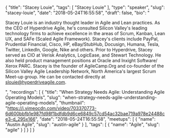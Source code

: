 {
  "title": "Stacey Louie",
  "tags": [
    "Stacey Louie"
  ],
  "type": "speaker",
  "slug": "stacey-louie",
  "date": "2018-05-24T16:55:58",
  "draft": false,
  "bio": "<p>Stacey Louie is an industry thought leader in Agile and Lean practices. As the CEO of Hyperdrive Agile, he's consulted Silicon Valley's leading technology firms to achieve excellence in the areas of Scrum, Kanban, Lean UX, and SAFe (Scaled Agile Framework). Stacey's clients include PayPal, Prudential Financial, Cisco, HP, eBay/StubHub, Docusign, Humana, Tesla, Twitter, LinkedIn, Google, Nike and others. Prior to Hyperdrive, Stacey served as CIO at Verisk Analytics, LogicEase, and Stewart Technology. He also held product management positions at Oracle and Inxight Software/ Xerox PARC. Stacey is the founder of AgileCamp.Org and co-founder of the Silicon Valley Agile Leadership Network, North America's largest Scrum Meet-up group. He can be contacted directly at slouie@hyperdriveagile.com.</p>",
  "recordings": [
    {
      "title": "When Strategy Needs Agile: Understanding Agile Operating Models",
      "slug": "when-strategy-needs-agile-understanding-agile-operating-models",
      "thumbnail": "https://i.vimeocdn.com/video/703370773-6d600bbfb1e987fd98f1bdfdb9d6ce6849c57cd54ac32bae719a978e24488ce3-d_295x166",
      "date": "2018-05-24T16:55:58",
      "meetups": [
        {
          "name": "Austin Agile",
          "slug": "austin-agile"
        }
      ],
      "tags": [
        {
          "name": "Agile",
          "slug": "agile"
        }
      ]
    }
  ]
}